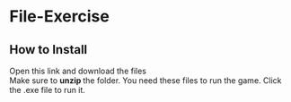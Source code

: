 # File-Exercise


## How to Install
Open this link and download the files <br>
Make sure to <strong> unzip </strong> the folder. You need these files to run the game.
Click the .exe file to run it.

